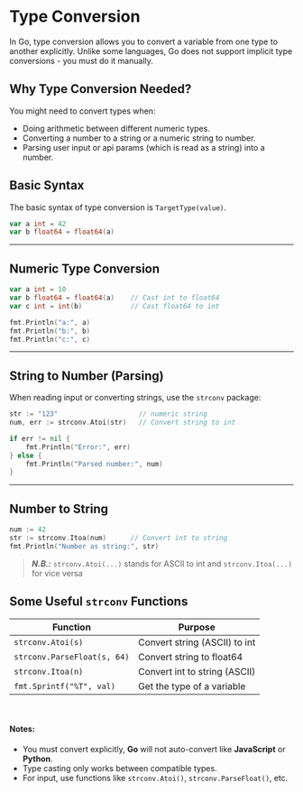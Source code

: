 # Type Conversion

In Go, type  conversion allows you to convert a variable from one type to another explicitly. Unlike some languages, Go does not support implicit type conversions - you must do it manually.

## Why Type Conversion Needed?
You might need to convert types when:

- Doing arithmetic between different numeric types.
- Converting a number to a string or a numeric string to number. 
- Parsing user input or api params (which is read as a string) into a number.


## Basic Syntax
The basic syntax of type conversion is `TargetType(value)`.
```go
var a int = 42
var b float64 = float64(a)
```

---

## Numeric Type Conversion

```go
var a int = 10
var b float64 = float64(a)    // Cast int to float64
var c int = int(b)            // Cast float64 to int

fmt.Println("a:", a)
fmt.Println("b:", b)
fmt.Println("c:", c)
```

---

## String to Number (Parsing)
When reading input or converting strings, use the `strconv` package:

```go
str := "123"                    // numeric string
num, err := strconv.Atoi(str)   // Convert string to int

if err != nil {
    fmt.Println("Error:", err)
} else {
    fmt.Println("Parsed number:", num)
}
```

---

## Number to String
```go
num := 42
str := strconv.Itoa(num)      // Convert int to string
fmt.Println("Number as string:", str)
```

> ***N.B.:*** `strconv.Atoi(...)` stands for ASCII to int and `strconv.Itoa(...)` for vice versa




## Some Useful `strconv` Functions

| Function                    | Purpose                         |
| --------------------------- | --------------------------------|
| `strconv.Atoi(s)`           | Convert string (ASCII) to int   |
| `strconv.ParseFloat(s, 64)` | Convert string to float64       |
| `strconv.Itoa(n)`           | Convert int to string (ASCII)   |
| `fmt.Sprintf("%T", val)`    | Get the type of a variable      |


<br/>

#### Notes:
- You must convert explicitly, **Go** will not auto-convert like **JavaScript** or **Python**.
- Type casting only works between compatible types.
- For input, use functions like `strconv.Atoi()`, `strconv.ParseFloat()`, etc.
